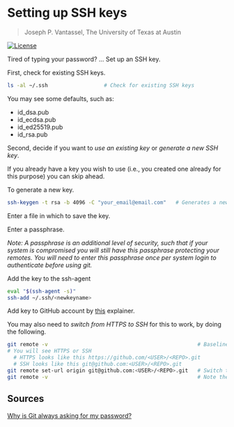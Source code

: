 # Setting up SSH keys

> Joseph P. Vantassel, The University of Texas at Austin

[![License](https://img.shields.io/badge/license-CC--By--SA--4.0-brightgreen.svg)](https://github.com/cb-geo/git-course/blob/master/Licence.md)

Tired of typing your password? ... Set up an SSH key.

First, check for existing SSH keys.

```bash
ls -al ~/.ssh                  # Check for existing SSH keys
```

You may see some defaults, such as:

* id_dsa.pub
* id_ecdsa.pub
* id_ed25519.pub
* id_rsa.pub

Second, decide if you want to _use an existing key_ or _generate a new SSH key_.

If you already have a key you wish to use (i.e., you created one already for
this purpose) you can skip ahead.

To generate a new key.

```bash
ssh-keygen -t rsa -b 4096 -C "your_email@email.com"   # Generates a new key
```

Enter a file in which to save the key.

Enter a passphrase.

_Note: A passphrase is an additional level of security, such that if your system
is compromised you will still have this passphrase protecting your remotes. You
will need to enter this passphrase once per system login to authenticate before
using git._

Add the key to the ssh-agent

```bash
eval "$(ssh-agent -s)"
ssh-add ~/.ssh/<newkeyname>
```

Add key to GitHub account by [this](https://help.github.com/en/articles/adding-a-new-ssh-key-to-your-github-account) explainer.

You may also need to _switch from HTTPS to SSH_ for this to work, by doing the
following.

```bash
git remote -v                                                # Baseline
# You will see HTTPS or SSH
  # HTTPS looks like this https://github.com/<USER>/<REPO>.git
  # SSH looks like this git@github.com:<USER>/<REPO>.git
git remote set-url origin git@github.com:<USER>/<REPO>.git   # Switch to SSH
git remote -v                                                # Note the change
```

## Sources

[Why is Git always asking for my password?](https://help.github.com/en/articles/why-is-git-always-asking-for-my-password)

